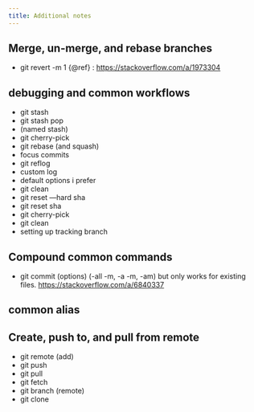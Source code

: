 ```yaml
---
title: Additional notes
---
```



## Merge, un-merge, and rebase branches
- git revert -m 1 {@ref} : https://stackoverflow.com/a/1973304

## debugging and common workflows
- git stash
- git stash pop
- (named stash)
- git cherry-pick
- git rebase (and squash)
- focus commits
- git reflog
- custom log
- default options i prefer
- git clean
- git reset —hard sha
- git reset sha
- git cherry-pick
- git clean
- setting up tracking branch

## Compound common commands
- git commit (options) (-all -m, -a -m, -am) but only works for existing files. https://stackoverflow.com/a/6840337

## common alias

## Create, push to, and pull from remote
- git remote (add)
- git push
- git pull
- git fetch
- git branch (remote)
- git clone